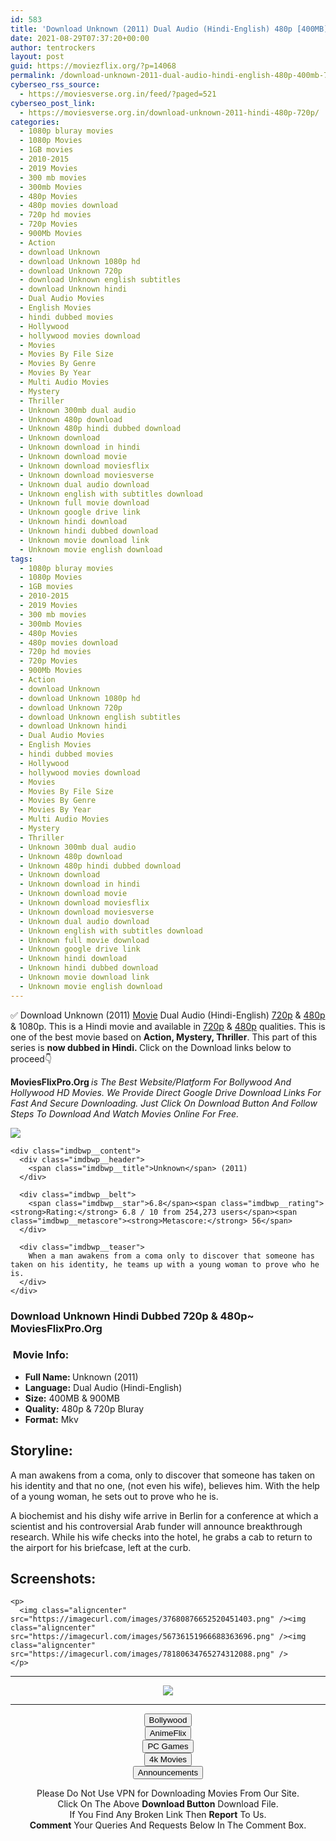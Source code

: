 ```yaml
---
id: 583
title: 'Download Unknown (2011) Dual Audio (Hindi-English) 480p [400MB] || 720p [900MB]'
date: 2021-08-29T07:37:20+00:00
author: tentrockers
layout: post
guid: https://moviezflix.org/?p=14068
permalink: /download-unknown-2011-dual-audio-hindi-english-480p-400mb-720p-900mb/
cyberseo_rss_source:
  - https://moviesverse.org.in/feed/?paged=521
cyberseo_post_link:
  - https://moviesverse.org.in/download-unknown-2011-hindi-480p-720p/
categories:
  - 1080p bluray movies
  - 1080p Movies
  - 1GB movies
  - 2010-2015
  - 2019 Movies
  - 300 mb movies
  - 300mb Movies
  - 480p Movies
  - 480p movies download
  - 720p hd movies
  - 720p Movies
  - 900Mb Movies
  - Action
  - download Unknown
  - download Unknown 1080p hd
  - download Unknown 720p
  - download Unknown english subtitles
  - download Unknown hindi
  - Dual Audio Movies
  - English Movies
  - hindi dubbed movies
  - Hollywood
  - hollywood movies download
  - Movies
  - Movies By File Size
  - Movies By Genre
  - Movies By Year
  - Multi Audio Movies
  - Mystery
  - Thriller
  - Unknown 300mb dual audio
  - Unknown 480p download
  - Unknown 480p hindi dubbed download
  - Unknown download
  - Unknown download in hindi
  - Unknown download movie
  - Unknown download moviesflix
  - Unknown download moviesverse
  - Unknown dual audio download
  - Unknown english with subtitles download
  - Unknown full movie download
  - Unknown google drive link
  - Unknown hindi download
  - Unknown hindi dubbed download
  - Unknown movie download link
  - Unknown movie english download
tags:
  - 1080p bluray movies
  - 1080p Movies
  - 1GB movies
  - 2010-2015
  - 2019 Movies
  - 300 mb movies
  - 300mb Movies
  - 480p Movies
  - 480p movies download
  - 720p hd movies
  - 720p Movies
  - 900Mb Movies
  - Action
  - download Unknown
  - download Unknown 1080p hd
  - download Unknown 720p
  - download Unknown english subtitles
  - download Unknown hindi
  - Dual Audio Movies
  - English Movies
  - hindi dubbed movies
  - Hollywood
  - hollywood movies download
  - Movies
  - Movies By File Size
  - Movies By Genre
  - Movies By Year
  - Multi Audio Movies
  - Mystery
  - Thriller
  - Unknown 300mb dual audio
  - Unknown 480p download
  - Unknown 480p hindi dubbed download
  - Unknown download
  - Unknown download in hindi
  - Unknown download movie
  - Unknown download moviesflix
  - Unknown download moviesverse
  - Unknown dual audio download
  - Unknown english with subtitles download
  - Unknown full movie download
  - Unknown google drive link
  - Unknown hindi download
  - Unknown hindi dubbed download
  - Unknown movie download link
  - Unknown movie english download
---
```

<div class="thecontent clearfix">
  <p>
    ✅ Download Unknown (2011) <a href="https://moviesverse.org.in/category/movies/" data-wpel-link="internal">Movie</a> Dual Audio (Hindi-English) <a href="https://moviesverse.org.in/720p-movies/" data-wpel-link="internal">720p</a>&nbsp;&&nbsp;<a href="https://moviesverse.org.in/480p-movies/" data-wpel-link="internal">480p</a> & 1080p. This is a Hindi movie and available in <a href="https://moviesverse.org.in/720p-movies/" data-wpel-link="internal">720p</a>&nbsp;&&nbsp;<a href="https://moviesverse.org.in/480p-movies/" data-wpel-link="internal">480p</a> qualities. This is one of the best movie based on <strong>Action, Mystery, Thriller</strong>. This part of this series is <strong>now dubbed in <span>Hindi.&nbsp;</span></strong><span>Click on the Download links below to proceed👇</span>
  </p>
  
  <p>
    <strong><span>MoviesFlixPro.Org&nbsp;</span></strong><em>is The Best Website/Platform For Bollywood And Hollywood HD Movies. We Provide Direct Google Drive Download Links For Fast And Secure Downloading. Just Click On Download Button And Follow Steps To&nbsp;Download And Watch Movies Online For Free.</em>
  </p>
  
  <div class="imdbwp imdbwp--movie dark">
    <div class="imdbwp__thumb">
      <a class="imdbwp__link" target="_blank" title="Unknown" href="https://www.imdb.com/title/tt1401152/" rel="nofollow external noopener noreferrer" data-wpel-link="external"><img class="imdbwp__img" src="https://m.media-amazon.com/images/M/MV5BODA4NTk3MTQwN15BMl5BanBnXkFtZTcwNjUwMTMxNA@@._V1_SX300.jpg" /></a>
    </div>
    
    <div class="imdbwp__content">
      <div class="imdbwp__header">
        <span class="imdbwp__title">Unknown</span> (2011)
      </div>
      
      <div class="imdbwp__belt">
        <span class="imdbwp__star">6.8</span><span class="imdbwp__rating"><strong>Rating:</strong> 6.8 / 10 from 254,273 users</span><span class="imdbwp__metascore"><strong>Metascore:</strong> 56</span>
      </div>
      
      <div class="imdbwp__teaser">
        When a man awakens from a coma only to discover that someone has taken on his identity, he teams up with a young woman to prove who he is.
      </div>
    </div>
  </div>
  
  <h3>
    <span>Download Unknown Hindi Dubbed 720p & 480p~ MoviesFlixPro.Org</span>
  </h3>
  
  <h3>
    <span>&nbsp;Movie Info:&nbsp;</span>
  </h3>
  
  <ul>
    <li>
      <strong>Full Name: </strong>Unknown (2011)
    </li>
    <li>
      <strong>Language:</strong> Dual Audio (Hindi-English)
    </li>
    <li>
      <strong>Size:</strong> 400MB & 900MB
    </li>
    <li>
      <strong>Quality:</strong> 480p & 720p Bluray
    </li>
    <li>
      <strong>Format:</strong>&nbsp;Mkv
    </li>
  </ul>
  
  <h2>
    <span>Storyline:</span>
  </h2>
  
  <p>
    A man awakens from a coma, only to discover that someone has taken on his identity and that no one, (not even his wife), believes him. With the help of a young woman, he sets out to prove who he is.
  </p>
  
  <div>
    A biochemist and his dishy wife arrive in Berlin for a conference at which a scientist and his controversial Arab funder will announce breakthrough research. While his wife checks into the hotel, he grabs a cab to return to the airport for his briefcase, left at the curb.
  </div>
  
  <div class="summary_text">
    <h2>
      <span>Screenshots:</span>
    </h2>
    
    <p>
      <img class="aligncenter" src="https://imagecurl.com/images/37680876652520451403.png" /><img class="aligncenter" src="https://imagecurl.com/images/56736151966688363696.png" /><img class="aligncenter" src="https://imagecurl.com/images/78180634765274312088.png" />
    </p>
  </div>
</div>

<center>
  </p> 
  
  <hr />
  
  <p>
    <a href="http://gdrivepro.xyz/join.php" data-wpel-link="external" target="_blank" rel="nofollow external noopener noreferrer"><img src="https://i.imgur.com/FhMdWdW.png" /></a>
  </p>
  
  <hr />
  
  <p>
    <a href="https://dogemovies.xyz" target="_blank" data-wpel-link="external" rel="nofollow external noopener noreferrer"><button class="button button5">Bollywood</button></a><br /> <a href="https://animeflix.in" target="_blank" data-wpel-link="external" rel="nofollow external noopener noreferrer"><button class="button button5">AnimeFlix</button></a><br /> <a href="https://gamesflix.net/" target="_blank" data-wpel-link="external" rel="nofollow external noopener noreferrer"><button class="button button5">PC Games</button></a><br /> <a href="https://uhdmovies.in" target="_blank" data-wpel-link="external" rel="nofollow external noopener noreferrer"><button class="button button5">4k Movies</button></a><br /> <a href="https://moviesverse.org.in/announcements/" target="_blank" data-wpel-link="internal" rel="noopener"><button class="button button5">Announcements</button></a>
  </p>
  
  <div class="alert alert-danger">
    Please Do Not Use VPN for Downloading Movies From Our Site.
  </div>
  
  <div class="alert alert-success">
    Click On The Above <strong>Download Button</strong> Download File.
  </div>
  
  <div class="alert alert-warning">
    If You Find Any Broken Link Then <strong>Report</strong> To Us.
  </div>
  
  <div class="alert alert-info">
    <strong>Comment</strong> Your Queries And Requests Below In The Comment Box.
  </div>
  
  <p>
    </center>
  </p>